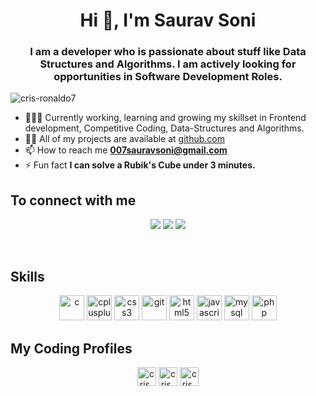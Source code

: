 <h1 align="center">Hi 👋, I'm Saurav Soni</h1>
<h3 align="center">I am a developer who is passionate about stuff like Data Structures and Algorithms. I am actively looking for opportunities in Software Development Roles.</h3>

<p align="left"> <img src="https://komarev.com/ghpvc/?username=cris-ronaldo7" alt="cris-ronaldo7" /> </p>

- 👨🏽‍💻 Currently working, learning and growing my skillset in Frontend development, Competitive Coding, Data-Structures and Algorithms.
- 👨‍💻 All of my projects are available at [github.com](https://github.com/cris-ronaldo7/)
- 📫 How to reach me **007sauravsoni@gmail.com**
- ⚡ Fun fact **I can solve a Rubik's Cube under 3 minutes.**

## To connect with me

<p align="center">
<a href="https://cris-ronaldo7.github.io"><img src="https://img.shields.io/badge/portfolio-%23.svg?&style=for-the-badge&logo=&logoColor=white%22"></a>
<a href="https://www.linkedin.com/in/007sauravsoni"><img src="https://img.shields.io/badge/linkedin-%230077B5.svg?&style=for-the-badge&logo=linkedin&logoColor=white"></a>
<a href="mailto:007sauravsoni@gmail.com"><img src="https://img.shields.io/badge/-007sauravsoni@gmail.com-c14438?style=flat-square&logo=Gmail&logoColor=white&link=mailto:007sauravsoni@gmail.com"></a>
</p><br>

## Skills
<p align="center"><img src="https://devicons.github.io/devicon/devicon.git/icons/c/c-original.svg" alt="c" width="40" height="40"/> <img src="https://devicons.github.io/devicon/devicon.git/icons/cplusplus/cplusplus-original.svg" alt="cplusplus" width="40" height="40"/> <img src="https://devicons.github.io/devicon/devicon.git/icons/css3/css3-original-wordmark.svg" alt="css3" width="40" height="40"/> <img src="https://www.vectorlogo.zone/logos/git-scm/git-scm-icon.svg" alt="git" width="40" height="40"/> <img src="https://devicons.github.io/devicon/devicon.git/icons/html5/html5-original-wordmark.svg" alt="html5" width="40" height="40"/> <img src="https://devicons.github.io/devicon/devicon.git/icons/javascript/javascript-original.svg" alt="javascript" width="40" height="40"/> <img src="https://devicons.github.io/devicon/devicon.git/icons/mysql/mysql-original-wordmark.svg" alt="mysql" width="40" height="40"/> <img src="https://devicons.github.io/devicon/devicon.git/icons/php/php-original.svg" alt="php" width="40" height="40"/></p>

 ## My Coding Profiles
<p align="center">
<a href="https://www.codechef.com/users/cris_ronaldo" target="blank"><img align="center" src="https://cdn.jsdelivr.net/npm/simple-icons@3.1.0/icons/codechef.svg" alt="cris_ronaldo" height="30" width="30" /></a>
<a href="https://https://www.hackerrank.com/cris_ronaldo" target="blank"><img align="center" src="https://cdn.jsdelivr.net/npm/simple-icons@3.0.1/icons/hackerrank.svg" alt="cris_ronaldo" height="30" width="30" /></a>
<a href="https://codeforces.com/profile/cris_ronaldo" target="blank"><img align="center" src="https://cdn.jsdelivr.net/npm/simple-icons@3.0.1/icons/codeforces.svg" alt="cris_ronaldo" height="30" width="30" /></a>
</p>


